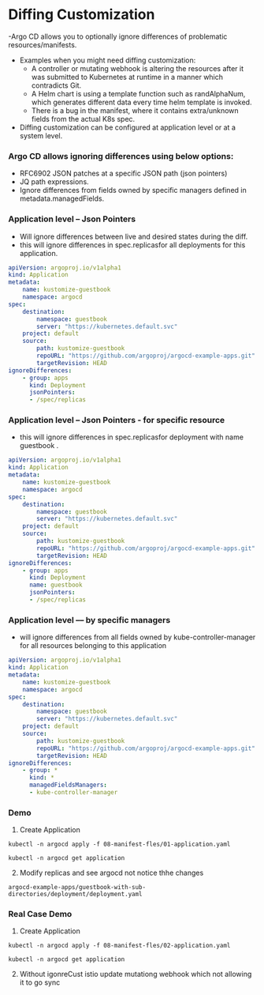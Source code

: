 # Diffing Customization
-Argo CD allows you to optionally ignore differences of problematic
resources/manifests.
- Examples when you might need diffing customization:
    - A controller or mutating webhook is altering the resources after it was submitted to
    Kubernetes at runtime in a manner which contradicts Git.
    - A Helm chart is using a template function such as randAlphaNum, which generates
    different data every time helm template is invoked.
    - There is a bug in the manifest, where it contains extra/unknown fields from the actual
    K8s spec.
- Diffing customization can be configured at application level or at a system
level.

### Argo CD allows ignoring differences using below options:
- RFC6902 JSON patches at a specific JSON path (json pointers)
- JQ path expressions.
- Ignore differences from fields owned by specific managers defined in metadata.managedFields.


### Application level  – Json Pointers 
- Will ignore differences between live and desired states during the diff.
- this will ignore differences in spec.replicasfor all deployments for this
application. 
```yml
apiVersion: argoproj.io/v1alpha1
kind: Application
metadata:
    name: kustomize-guestbook
    namespace: argocd
spec:
    destination:
        namespace: guestbook
        server: "https://kubernetes.default.svc"
    project: default
    source:
        path: kustomize-guestbook
        repoURL: "https://github.com/argoproj/argocd-example-apps.git"
        targetRevision: HEAD
ignoreDifferences:
    - group: apps
      kind: Deployment
      jsonPointers:
      - /spec/replicas
```

### Application level  – Json Pointers - for specific resource 
- this will ignore differences in spec.replicasfor deployment with name guestbook . 
```yml
apiVersion: argoproj.io/v1alpha1
kind: Application
metadata:
    name: kustomize-guestbook
    namespace: argocd
spec:
    destination:
        namespace: guestbook
        server: "https://kubernetes.default.svc"
    project: default
    source:
        path: kustomize-guestbook
        repoURL: "https://github.com/argoproj/argocd-example-apps.git"
        targetRevision: HEAD
ignoreDifferences:
    - group: apps
      kind: Deployment
      name: guestbook
      jsonPointers:
      - /spec/replicas
```

### Application level  –– by specific managers 
- will ignore differences from all fields owned by kube-controller-manager for all resources belonging to this application
```yml
apiVersion: argoproj.io/v1alpha1
kind: Application
metadata:
    name: kustomize-guestbook
    namespace: argocd
spec:
    destination:
        namespace: guestbook
        server: "https://kubernetes.default.svc"
    project: default
    source:
        path: kustomize-guestbook
        repoURL: "https://github.com/argoproj/argocd-example-apps.git"
        targetRevision: HEAD
ignoreDifferences:
    - group: *
      kind: *
      managedFieldsManagers:
      - kube-controller-manager
```

### Demo
1. Create Application 
```
kubectl -n argocd apply -f 08-manifest-fles/01-application.yaml

kubectl -n argocd get application
```
2. Modify replicas and see argocd not notice thhe changes
```
argocd-example-apps/guestbook-with-sub-directories/deployment/deployment.yaml
```
### Real Case Demo
1. Create Application 
```
kubectl -n argocd apply -f 08-manifest-fles/02-application.yaml

kubectl -n argocd get application
```
2. Without igonreCust istio update mutationg webhook which not allowing it to go sync
